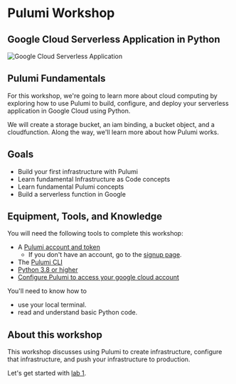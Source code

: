 # Pulumi Workshop

## Google Cloud Serverless Application in Python

![Google Cloud Serverless Application](https://www.pulumi.com/templates/serverless-application/gcp/architecture.png)

## Pulumi Fundamentals

For this workshop, we're going to learn more about cloud computing by exploring how to use Pulumi to build, configure, and deploy your serverless application in Google Cloud using Python.


We will create a storage bucket, an iam binding, a bucket object,  and a cloudfunction. Along the way, we'll learn more about how Pulumi works.

## Goals

* Build your first infrastructure with Pulumi
* Learn fundamental Infrastructure as Code concepts
* Learn fundamental Pulumi concepts
* Build a serverless function in Google

## Equipment, Tools, and Knowledge

You will need the following tools to complete this workshop:

* A [Pulumi account and token](https://www.pulumi.com/docs/intro/pulumi-service/accounts/#access-tokens?utm_source=da&utm_medium=referral&utm_campaign=workshops&utm_content=ced-fall2022-workshops)
  * If you don't have an account, go to the [signup page](https://app.pulumi.com/signup/?utm_source=da&utm_medium=referral&utm_campaign=workshops&utm_content=ced-fall2022-workshops).
* The [Pulumi CLI](https://www.pulumi.com/docs/get-started/install/?utm_source=da&utm_medium=referral&utm_campaign=workshops&utm_content=ced-fall2022-workshops)
* [Python 3.8 or higher](https://www.pulumi.com/docs/get-started/gcp/begin/#choose-your-language?utm_source=da&utm_medium=referral&utm_campaign=workshops&utm_content=ced-fall2022-workshops)
* [Configure Pulumi to access your google cloud account](https://www.pulumi.com/docs/get-started/gcp/begin/#configure-pulumi-to-access-your-google-cloud-account?utm_source=da&utm_medium=referral&utm_campaign=workshops&utm_content=ced-fall2022-workshops)

You'll need to know how to

- use your local terminal.
- read and understand basic Python code.

## About this workshop

This workshop discusses using Pulumi to create infrastructure, configure that infrastructure, and push your infrastructure to production.

Let's get started with [lab 1](./lab-1/).